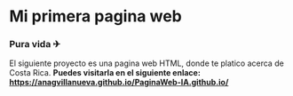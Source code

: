 # Mi primera pagina web 
### Pura vida ✈
El siguiente proyecto es una pagina web HTML, donde te platico acerca de Costa Rica. 
**Puedes visitarla en el siguiente enlace: https://anagvillanueva.github.io/PaginaWeb-IA.github.io/**
